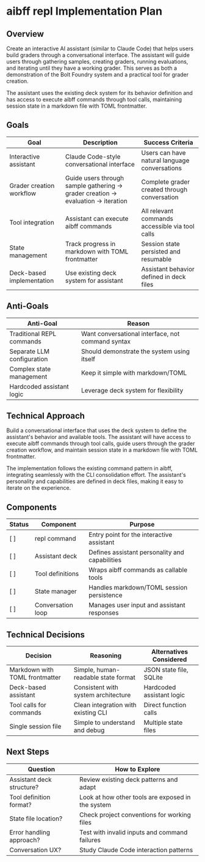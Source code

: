 # aibff repl Implementation Plan

## Overview

Create an interactive AI assistant (similar to Claude Code) that helps users
build graders through a conversational interface. The assistant will guide users
through gathering samples, creating graders, running evaluations, and iterating
until they have a working grader. This serves as both a demonstration of the
Bolt Foundry system and a practical tool for grader creation.

The assistant uses the existing deck system for its behavior definition and has
access to execute aibff commands through tool calls, maintaining session state
in a markdown file with TOML frontmatter.

## Goals

| Goal                      | Description                                                                     | Success Criteria                                |
| ------------------------- | ------------------------------------------------------------------------------- | ----------------------------------------------- |
| Interactive assistant     | Claude Code-style conversational interface                                      | Users can have natural language conversations   |
| Grader creation workflow  | Guide users through sample gathering → grader creation → evaluation → iteration | Complete grader created through conversation    |
| Tool integration          | Assistant can execute aibff commands                                            | All relevant commands accessible via tool calls |
| State management          | Track progress in markdown with TOML frontmatter                                | Session state persisted and resumable           |
| Deck-based implementation | Use existing deck system for assistant                                          | Assistant behavior defined in deck files        |

## Anti-Goals

| Anti-Goal                  | Reason                                            |
| -------------------------- | ------------------------------------------------- |
| Traditional REPL commands  | Want conversational interface, not command syntax |
| Separate LLM configuration | Should demonstrate the system using itself        |
| Complex state management   | Keep it simple with markdown/TOML                 |
| Hardcoded assistant logic  | Leverage deck system for flexibility              |

## Technical Approach

Build a conversational interface that uses the deck system to define the
assistant's behavior and available tools. The assistant will have access to
execute aibff commands through tool calls, guide users through the grader
creation workflow, and maintain session state in a markdown file with TOML
frontmatter.

The implementation follows the existing command pattern in aibff, integrating
seamlessly with the CLI consolidation effort. The assistant's personality and
capabilities are defined in deck files, making it easy to iterate on the
experience.

## Components

| Status | Component         | Purpose                                        |
| ------ | ----------------- | ---------------------------------------------- |
| [ ]    | repl command      | Entry point for the interactive assistant      |
| [ ]    | Assistant deck    | Defines assistant personality and capabilities |
| [ ]    | Tool definitions  | Wraps aibff commands as callable tools         |
| [ ]    | State manager     | Handles markdown/TOML session persistence      |
| [ ]    | Conversation loop | Manages user input and assistant responses     |

## Technical Decisions

| Decision                       | Reasoning                           | Alternatives Considered   |
| ------------------------------ | ----------------------------------- | ------------------------- |
| Markdown with TOML frontmatter | Simple, human-readable state format | JSON state file, SQLite   |
| Deck-based assistant           | Consistent with system architecture | Hardcoded assistant logic |
| Tool calls for commands        | Clean integration with existing CLI | Direct function calls     |
| Single session file            | Simple to understand and debug      | Multiple state files      |

## Next Steps

| Question                  | How to Explore                                    |
| ------------------------- | ------------------------------------------------- |
| Assistant deck structure? | Review existing deck patterns and adapt           |
| Tool definition format?   | Look at how other tools are exposed in the system |
| State file location?      | Check project conventions for working files       |
| Error handling approach?  | Test with invalid inputs and command failures     |
| Conversation UX?          | Study Claude Code interaction patterns            |
